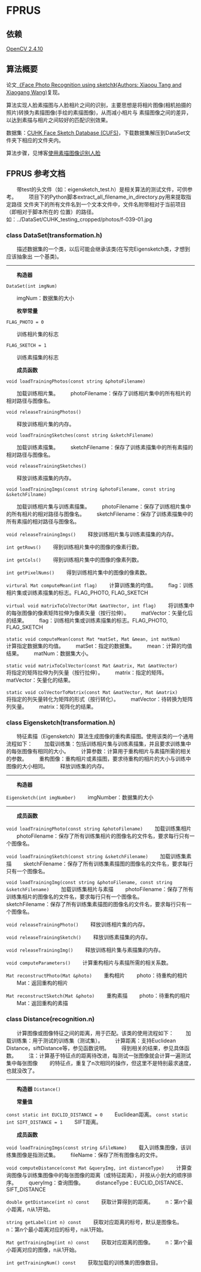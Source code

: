 # FPRUS

## 依赖

[OpenCV 2.4.10](http://opencv.org)


## 算法概要

论文[《Face Photo Recognition using sketch》(Authors: Xiaoou Tang and Xiaogang Wang)][1]复现。

算法实现人脸素描图与人脸相片之间的识别，主要思想是将相片图像(相机拍摄的照片)转换为素描图像(手绘的素描图像)，从而减小相片与
素描图像之间的差异，以达到素描与相片之间较好的匹配识别效果。

数据集：[CUHK Face Sketch Database (CUFS)][2]，下载数据集解压到DataSet文件夹下相应的文件夹内。

算法步骤，见博客[使用素描图像识别人脸](http://blog.csdn.net/corfox_liu/article/details/51014738)


## FPRUS 参考文档

&emsp;&emsp;带test的头文件（如：eigensketch_test.h）是相关算法的测试文件，可供参考。
&emsp;&emsp;项目下的Python脚本extract_all_filename_in_directory.py用来提取指定路径
文件夹下的所有文件名到一个文本文件中，文件名附带相对于当前项目（即相对于脚本所在的
位置）的路径。如：../DataSet/CUHK_testing_cropped/photos/f-039-01.jpg

### class DataSet(transformation.h)

&emsp;&emsp;描述数据集的一个类，以后可能会继承该类(在写完Eigensketch类，才想到应该抽象出
一个基类)。

------------------

&emsp;&emsp;**构造器**

`DataSet(int imgNum)`

&emsp;&emsp;imgNum：数据集的大小


&emsp;&emsp;**枚举常量**

`FLAG_PHOTO = 0`

&emsp;&emsp;训练相片集的标志

`FLAG_SKETCH = 1`

&emsp;&emsp;训练素描集的标志

&emsp;&emsp;**成员函数**

`void loadTrainingPhotos(const string &photoFilename)`

&emsp;&emsp;加载训练相片集。
&emsp;&emsp;photoFilename：保存了训练相片集中的所有相片的相对路径与图像名。

`void releaseTrainingPhotos()`

&emsp;&emsp;释放训练相片集的内存。

`void loadTrainingSketches(const string &sketchFilename)`

&emsp;&emsp;加载训练素描集。
&emsp;&emsp;sketchFilename：保存了训练素描集中的所有素描的相对路径与图像名。

`void releaseTrainingSketches()`

&emsp;&emsp;释放训练素描集的内存。

`void loadTrainingImgs(const string &photoFilename, const string &sketchFilname)`

&emsp;&emsp;加载训练相片集与训练素描集。
&emsp;&emsp;photoFilename：保存了训练相片集中的所有相片的相对路径与图像名。
&emsp;&emsp;sketchFilename：保存了训练素描集中的所有素描的相对路径与图像名。

`void releaseTrainingImgs()`
&emsp;&emsp;释放训练相片集与训练素描集的内存。

`int getRows()`
&emsp;&emsp;得到训练相片集中的图像的像素行数。

`int getCols()`
&emsp;&emsp;得到训练相片集中的图像的像素列数。

`int getPixelNums()`
&emsp;&emsp;得到训练相片集中的图像的像素数。

`virtural Mat computeMean(int flag)`
&emsp;&emsp;计算训练集的均值。
&emsp;&emsp;flag：训练相片集或训练素描集的标志。FLAG_PHOTO, FLAG_SKETCH

`virtual void matrixToColVector(Mat &matVector, int flag)`
&emsp;&emsp;将训练集中的每张图像的像素矩阵拉伸为像素矢量（按行拉伸）。
&emsp;&emsp;matVector：矢量化后的结果。
&emsp;&emsp;flag：训练相片集或训练素描集的标志。FLAG_PHOTO, FLAG_SKETCH

`static void computeMean(const Mat *matSet, Mat &mean, int matNum)`
&emsp;&emsp;计算指定数据集的均值。
&emsp;&emsp;matSet：指定的数据集。
&emsp;&emsp;mean：计算的均值结果。
&emsp;&emsp;matNum：数据集大小。

`static void matrixToColVector(const Mat &matrix, Mat &matVector)`
&emsp;&emsp;将指定的矩阵拉伸为列矢量（按行拉伸）。
&emsp;&emsp;matrix：指定的矩阵。
&emsp;&emsp;matVector：矢量化的结果。

`static void colVectorToMatrix(const Mat &matVector, Mat &matrix)`
&emsp;&emsp;将指定的列矢量转化为矩阵的形式（按行转化）。
&emsp;&emsp;matVector：待转换为矩阵列矢量。
&emsp;&emsp;matrix：矩阵化的结果。


### class Eigensketch(transformation.h)

&emsp;&emsp;特征素描（Eigensketch）算法生成图像的重构素描图。使用该类的一个通用流程如下：
&emsp;&emsp;加载训练集：包括训练相片集与训练素描集，并且要求训练集中的每张图像有相同的大小。
&emsp;&emsp;计算参数：计算用于重构相片与素描所需的相关的参数。
&emsp;&emsp;重构图像：重构相片或素描图，要求待重构的相片的大小与训练中图像的大小相同。
&emsp;&emsp;释放训练集的内存。

--------------------

&emsp;&emsp;**构造器**

`Eigensketch(int imgNumber)`
&emsp;&emsp;imgNumber：数据集的大小

-------------------------------------

&emsp;&emsp;**成员函数**

`void loadTrainingPhoto(const string &photoFilename)`
&emsp;&emsp;加载训练集相片
&emsp;&emsp;photoFilename：保存了所有训练集相片的图像名的文件名，要求每行只有一个图像名。

`void loadTrainingSketch(const string &sketchFilename)`
&emsp;&emsp;加载训练集素描
&emsp;&emsp;sketchFilename：保存了所有训练集素描图的图像名的文件名，要求每行只有一个图像名。

`void loadTrainingImg(const string &photoFilename, const string &sketchFilename)`
&emsp;&emsp;加载训练集相片与素描
&emsp;&emsp;photoFilename：保存了所有训练集相片的图像名的文件名，要求每行只有一个图像名。
&emsp;&emsp;sketchFilename：保存了所有训练集素描图的图像名的文件名，要求每行只有一个图像名。

`void releaseTrainingPhoto()`
&emsp;&emsp;释放训练相片集的内存。

`void releaseTrainingSketch()`
&emsp;&emsp;释放训练素描集的内存。

`void releaseTrainingImg()`
&emsp;&emsp;释放训练相片集与素描集的内存。

`void computeParameters()`
&emsp;&emsp;计算重构相片与素描所需的相关系数。

`Mat reconstructPhoto(Mat &photo)`
&emsp;&emsp;重构相片
&emsp;&emsp;photo：待重构的相片
&emsp;&emsp;Mat：返回重构的相片

`Mat reconstructSketch(Mat &photo)`
&emsp;&emsp;重构素描
&emsp;&emsp;photo：待重构的相片
&emsp;&emsp;Mat：返回重构的素描


### class Distance(recognition.n)

&emsp;&emsp;计算图像或图像特征之间的距离，用于匹配。该类的使用流程如下：
&emsp;&emsp;加载训练集：用于测试的训练集（测试集）。
&emsp;&emsp;计算距离：支持Euclidean Distance，siftDistance等，参见函数说明。
&emsp;&emsp;得到相关的结果，参见具体函数。
&emsp;&emsp;注：计算基于特征点的距离待改进，每测试一张图像就会计算一遍测试集中每张图像
&emsp;&emsp;的特征点，重复了n次相同的操作，但这里不是特别最求速度，也就没改了。

-----------------

&emsp;&emsp;**构造器**
`Distance()`


&emsp;&emsp;**常量值**

`const static int EUCLID_DISTANCE = 0`
&emsp;&emsp;Euclidean距离。
`const static int SIFT_DISTANCE = 1`
&emsp;&emsp;SIFT距离。


&emsp;&emsp;**成员函数**

`void loadTrainingImgs(const string &fileName)`
&emsp;&emsp;载入训练集图像，该训练集图像是指测试集。
&emsp;&emsp;fileName：保存了所有图像名的文件。

`void computeDistance(const Mat &queryImg, int distanceType)`
&emsp;&emsp;计算查询图像与训练集图像中的每张图像的距离（或特征距离），并按从小到大的顺序排序。
&emsp;&emsp;queryImg：查询图像。
&emsp;&emsp;distanceType：EUCLID_DISTANCE、SIFT_DISTANCE

`double getDistance(int n) const`
&emsp;&emsp;获取计算得到的距离。
&emsp;&emsp;n：第n个最小距离，n从1开始。

`string getLabel(int n) const`
&emsp;&emsp;获取对应距离的标号，默认是图像名。
&emsp;&emsp;n：第n个最小距离对应的标号，n从1开始。

`Mat getTrainingImg(int n) const`
&emsp;&emsp;获取对应距离的图像。
&emsp;&emsp;n：第n个最小距离对应的图像，n从1开始。

`int getTrainingNum() const`
&emsp;&emsp;获取加载的训练集的图像数目。


[1]: http://ieeexplore.ieee.org/xpl/articleDetails.jsp?arnumber=1038008&queryText=Face%20Photo%20Recognition%20Using%20Sketch&newsearch=true "Face Photo Recognition using sketch"
[2]: http://mmlab.ie.cuhk.edu.hk/archive/facesketch.html "CUHK Face Sketch Database (CUFS)"
